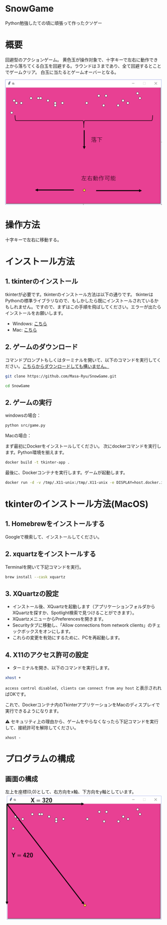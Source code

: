 # SnowGame
Python勉強したての頃に頑張って作ったクソゲー

# 概要
回避型のアクションゲーム。
黄色玉が操作対象で、十字キーで左右に動作でき上から落ちてくる白玉を回避する。ラウンドは３まであり、全て回避するとことでゲームクリア。
白玉に当たるとゲームオーバーとなる。


![ゲーム画面](./img/overview1.png)

# 操作方法
十字キーで左右に移動する。

# インストール方法
## 1. tkinterのインストール
tkinterが必要です。tkinterのインストール方法は以下の通りです。
tkinterはPythonの標準ライブラリなので、もしかしたら既にインストールされているかもしれません。ですので、まずはこの手順を飛ばしてください。エラーが出たらインストールをお願いします。
- Windows: [こちら](https://and-engineer.com/articles/YWjayhIAACEAEjeC)
- Mac: [こちら](#tkinterのインストール方法macos)

## 2. ゲームのダウンロード
コマンドプロンプトもしくはターミナルを開いて、以下のコマンドを実行してください。[こちらからダウンロードしても構いません。](https://github.com/Masa-Ryu/SnowGame)
```bash
git clone https://github.com/Masa-Ryu/SnowGame.git
```

```bash
cd SnowGame
```

## 2. ゲームの実行
windowsの場合：
```bash
python src/game.py
```
Macの場合：

まず最初にDockerをインストールしてください。
次にdockerコマンドを実行します。Python環境を揃えます。
```bash
docker build -t tkinter-app .
```
最後に、Dockerコンテナを実行します。ゲームが起動します。
```bash
docker run -d -v /tmp/.X11-unix:/tmp/.X11-unix -e DISPLAY=host.docker.internal:0 tkinter-app
```

# tkinterのインストール方法(MacOS)
## 1. Homebrewをインストールする
Googleで検索して、インストールしてください。
## 2. xquartzをインストールする
Terminalを開いて下記コマンドを実行。
```bash
brew install --cask xquartz
```
## 3. XQuartzの設定
- インストール後、XQuartzを起動します（アプリケーションフォルダからXQuartzを探すか、Spotlight検索で見つけることができます）。
- XQuartzメニューからPreferencesを開きます。
- Securityタブに移動し、「Allow connections from network clients」のチェックボックスをオンにします。
- これらの変更を有効にするために、PCを再起動します。

## 4. X11のアクセス許可の設定
- ターミナルを開き、以下のコマンドを実行します。
```bash
xhost +
```
`access control disabled, clients can connect from any host`
と表示されればOKです。

これで、Dockerコンテナ内のTkinterアプリケーションをMacのディスプレイで実行できるようになります。

:warning: セキュリティ上の理由から、ゲームをやらなくなったら下記コマンドを実行して、接続許可を解除してください。
```
xhost -
```

# プログラムの構成

## 画面の構成
左上を座標(0,0)として、右方向をx軸、下方向をy軸としています。
![画面の構成](./img/overview2.png)

